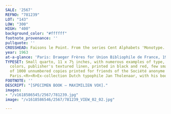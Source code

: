 ```yaml
---
SALE: '2567'
REFNO: "781239"
LOT: "143"
LOW: "300"
HIGH: "400"
background_color: "#ffffff"
footnote_provenance: ''
pullquote: ''
CROSSHEAD: Faisons le Point. From the series Cent Alphabets 'Monotype.'
year: 1963
at-a-glance: 'Paris: Draeger Frères for Union Bibliophile de France, 1963'
TYPESET: Small quarto, 11 x 7½ inches, with numerous examples of type, printed in
  colors, publisher's textured linen, printed in black and red, few small spots.  One
  of 1000 unnumbered copies printed for friends of the Société anonyme Monotype à
  Paris.<R><R>Ex-collection Dutch typophile Jan Tholenaar, with his bookplate.
FOOTNOTE: ''
DESCRIPT: "[SPECIMEN BOOK — MAXIMILIEN VOX]."
images:
- "/v1618586545/2567/781239.jpg"
image: "/v1618586546/2567/781239_VIEW_02_02.jpg"

---
```

